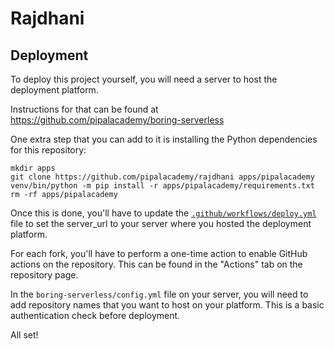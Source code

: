 # Rajdhani

## Deployment

To deploy this project yourself, you will need a server to host the deployment platform.

Instructions for that can be found at https://github.com/pipalacademy/boring-serverless

One extra step that you can add to it is installing the Python dependencies for this
repository:

```
mkdir apps
git clone https://github.com/pipalacademy/rajdhani apps/pipalacademy
venv/bin/python -m pip install -r apps/pipalacademy/requirements.txt
rm -rf apps/pipalacademy
```

Once this is done, you'll have to update the
[`.github/workflows/deploy.yml`](.github/workflows/deploy.yml) file to set the server_url
to your server where you hosted the deployment platform.

For each fork, you'll have to perform a one-time action to enable GitHub actions on the
repository. This can be found in the "Actions" tab on the repository page.

In the `boring-serverless/config.yml` file on your server, you will need to add repository
names that you want to host on your platform. This is a basic authentication check before
deployment.

All set!
